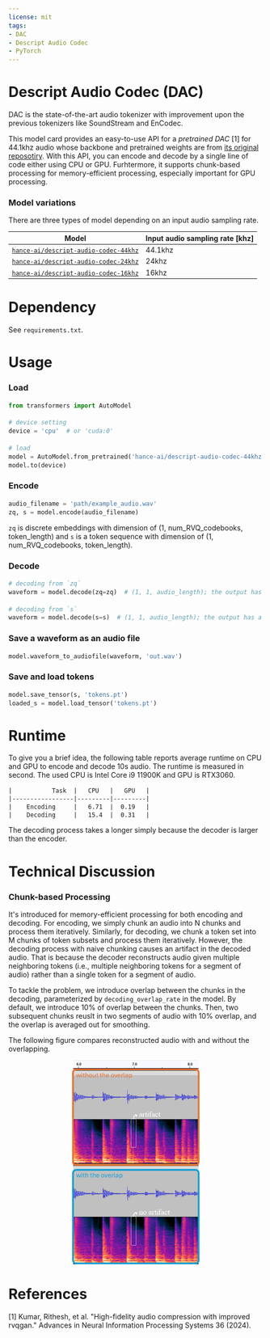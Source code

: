 ```yaml
---
license: mit
tags:
- DAC
- Descript Audio Codec
- PyTorch
---
```


# Descript Audio Codec (DAC)
DAC is the state-of-the-art audio tokenizer with improvement upon the previous tokenizers like SoundStream and EnCodec.

This model card provides an easy-to-use API for a *pretrained DAC* [1] for 44.1khz audio whose backbone and pretrained weights are from [its original reposotiry](https://github.com/descriptinc/descript-audio-codec). With this API, you can encode and decode by a single line of code either using CPU or GPU. Furhtermore, it supports chunk-based processing for memory-efficient processing, especially important for GPU processing. 






### Model variations
There are three types of model depending on an input audio sampling rate. 

| Model | Input audio sampling rate [khz] |
| ------------------ | ----------------- |
| [`hance-ai/descript-audio-codec-44khz`](https://huggingface.co/hance-ai/descript-audio-codec-44khz) | 44.1khz |
| [`hance-ai/descript-audio-codec-24khz`](https://huggingface.co/hance-ai/descript-audio-codec-24khz) | 24khz |
| [`hance-ai/descript-audio-codec-16khz`](https://huggingface.co/hance-ai/descript-audio-codec-16khz) | 16khz |




# Dependency
See `requirements.txt`.





# Usage

### Load
```python
from transformers import AutoModel

# device setting
device = 'cpu'  # or 'cuda:0'

# load
model = AutoModel.from_pretrained('hance-ai/descript-audio-codec-44khz', trust_remote_code=True)
model.to(device)
```

### Encode
```python
audio_filename = 'path/example_audio.wav'
zq, s = model.encode(audio_filename)
```
`zq` is discrete embeddings with dimension of (1, num_RVQ_codebooks, token_length) and `s` is a token sequence with dimension of (1, num_RVQ_codebooks, token_length). 


### Decode
```python
# decoding from `zq`
waveform = model.decode(zq=zq)  # (1, 1, audio_length); the output has a mono channel.

# decoding from `s`
waveform = model.decode(s=s)  # (1, 1, audio_length); the output has a mono channel.
```

### Save a waveform as an audio file
```python
model.waveform_to_audiofile(waveform, 'out.wav')
```

### Save and load tokens
```python
model.save_tensor(s, 'tokens.pt')
loaded_s = model.load_tensor('tokens.pt')
```








# Runtime

To give you a brief idea, the following table reports average runtime on CPU and GPU to encode and decode 10s audio. The runtime is measured in second. The used CPU is Intel Core i9 11900K and GPU is RTX3060.
```
|           Task  |   CPU   |   GPU   |
|-----------------|---------|---------|
|    Encoding     |   6.71  |  0.19   |
|    Decoding     |   15.4  |  0.31   |
```
The decoding process takes a longer simply because the decoder is larger than the encoder. 









# Technical Discussion

### Chunk-based Processing
It's introduced for memory-efficient processing for both encoding and decoding. 
For encoding, we simply chunk an audio into N chunks and process them iteratively.
Similarly, for decoding, we chunk a token set into M chunks of token subsets and process them iteratively.
However, the decoding process with naive chunking causes an artifact in the decoded audio. 
That is because the decoder reconstructs audio given multiple neighboring tokens (i.e., multiple neighboring tokens for a segment of audio) rather than a single token for a segment of audio. 

To tackle the problem, we introduce overlap between the chunks in the decoding, parameterized by `decoding_overlap_rate` in the model. By default, we introduce 10% of overlap between the chunks. Then, two subsequent chunks reuslt in two segments of audio with 10% overlap, and the overlap is averaged out for smoothing.

The following figure compares reconstructed audio with and without the overlapping.
<p align="center">
<img src=".fig/artifact-dac-decoding without overlap.png" alt="" width=50%>
</p>







# References
[1] Kumar, Rithesh, et al. "High-fidelity audio compression with improved rvqgan." Advances in Neural Information Processing Systems 36 (2024).



<!-- contributions 
- chunk processing 
- add device parameter in the test notebook
-->
